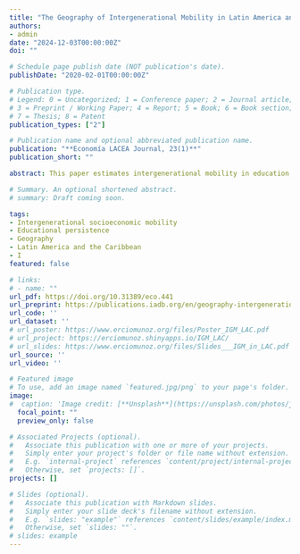 ```yaml
---
title: "The Geography of Intergenerational Mobility in Latin America and the Caribbean"
authors:
- admin
date: "2024-12-03T00:00:00Z"
doi: ""

# Schedule page publish date (NOT publication's date).
publishDate: "2020-02-01T00:00:00Z"

# Publication type.
# Legend: 0 = Uncategorized; 1 = Conference paper; 2 = Journal article;
# 3 = Preprint / Working Paper; 4 = Report; 5 = Book; 6 = Book section;
# 7 = Thesis; 8 = Patent
publication_types: ["2"]

# Publication name and optional abbreviated publication name.
publication: "**Economía LACEA Journal, 23(1)**"
publication_short: ""

abstract: This paper estimates intergenerational mobility in education, using data from 91 censuses in 24 countries in Latin America and the Caribbean spanning over half a century. It measures upward mobility as the likelihood that individuals will complete one educational stage more than their parents (primary education for those whose parents did not finish primary school, or secondary education for those whose parents did not complete secondary school). It measures downward mobility as the likelihood that an individual will fail to complete a level of education (primary or secondary) that their parents did attain. In addition, the paper explores the geography of educational intergenerational mobility using nearly 400 “provinces” and more than 6,000 “districts,” finding substantial cross-country and within-country heterogeneity. It documents a decline in the mobility gap between urban and rural populations with small differences by gender. It also finds that upward mobility is increasing, and downward mobility is decreasing over time. Within countries, the level of mobility correlates closely to the share of the preceding generation that completed primary school. In addition, upward mobility is negatively correlated with distance to the capital and the share of the workforce employed in agriculture but is positively correlated with the share of the workforce employed in industry. The opposite is true of downward mobility.

# Summary. An optional shortened abstract.
# summary: Draft coming soon.

tags:
- Intergenerational socioeconomic mobility
- Educational persistence
- Geography
- Latin America and the Caribbean
- I
featured: false

# links:
# - name: ""
url_pdf: https://doi.org/10.31389/eco.441
url_preprint: https://publications.iadb.org/en/geography-intergenerational-mobility-latin-america-and-caribbean
url_code: ''
url_dataset: ''
# url_poster: https://www.erciomunoz.org/files/Poster_IGM_LAC.pdf
# url_project: https://erciomunoz.shinyapps.io/IGM_LAC/
# url_slides: https://www.erciomunoz.org/files/Slides___IGM_in_LAC.pdf
url_source: ''
url_video: ''

# Featured image
# To use, add an image named `featured.jpg/png` to your page's folder. 
image:
#  caption: 'Image credit: [**Unsplash**](https://unsplash.com/photos/jdD8gXaTZsc)'
  focal_point: ""
  preview_only: false

# Associated Projects (optional).
#   Associate this publication with one or more of your projects.
#   Simply enter your project's folder or file name without extension.
#   E.g. `internal-project` references `content/project/internal-project/index.md`.
#   Otherwise, set `projects: []`.
projects: []

# Slides (optional).
#   Associate this publication with Markdown slides.
#   Simply enter your slide deck's filename without extension.
#   E.g. `slides: "example"` references `content/slides/example/index.md`.
#   Otherwise, set `slides: ""`.
# slides: example
---
```

